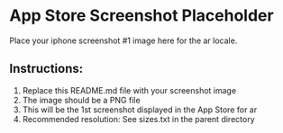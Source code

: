 # App Store Screenshot Placeholder

Place your iphone screenshot #1 image here for the ar locale.

## Instructions:
1. Replace this README.md file with your screenshot image
2. The image should be a PNG file
3. This will be the 1st screenshot displayed in the App Store for ar
4. Recommended resolution: See sizes.txt in the parent directory
